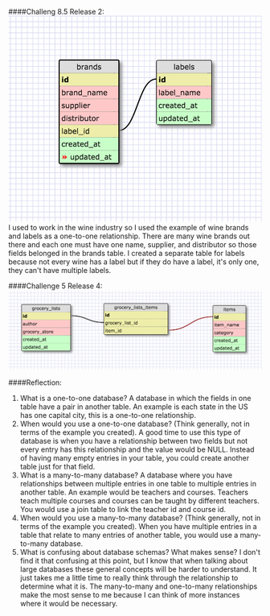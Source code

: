 ####Challeng 8.5 Release 2:
![One-to-one schema design](imgs/8.5.2.png "One-to-one")
I used to work in the wine industry so I used the example of wine brands and labels as a one-to-one relationship. There are many wine brands out there and each one must have one name, supplier, and distributor so those fields belonged in the brands table. I created a separate table for labels because not every wine has a label but if they do have a label, it's only one, they can't have multiple labels.

####Challenge 5 Release 4:
![Many-to-many schema design](imgs/8.5.4.png "Many-to-many")

####Reflection:
1. What is a one-to-one database?
  A database in which the fields in one table have a pair in another table. An example is each state in the US has one capital city, this is a one-to-one relationship.
2. When would you use a one-to-one database? (Think generally, not in terms of the example you created).
  A good time to use this type of database is when you have a relationship between two fields but not every entry has this relationship and the value would be NULL. Instead of having many empty entries in your table, you could create another table just for that field.
3. What is a many-to-many database?
  A database where you have relationships between multiple entries in one table to multiple entries in another table. An example would be teachers and courses. Teachers teach multiple courses and courses can be taught by different teachers. You would use a join table to link the teacher id and course id.
4. When would you use a many-to-many database? (Think generally, not in terms of the example you created).
  When you have multiple entries in a table that relate to many entries of another table, you would use a many-to-many database.
5. What is confusing about database schemas? What makes sense?
  I don't find it that confusing at this point, but I know that when talking about large databases these general concepts will be harder to understand. It just takes me a little time to really think through the relationship to determine what it is. The many-to-many and one-to-many relationships make the most sense to me because I can think of more instances where it would be necessary.
